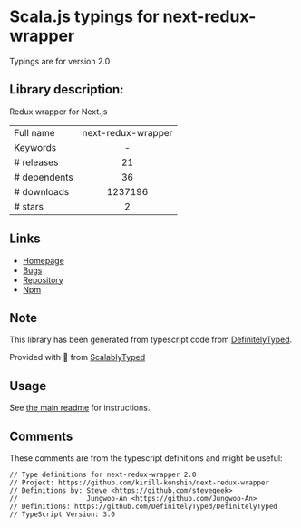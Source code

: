 
# Scala.js typings for next-redux-wrapper

Typings are for version 2.0

## Library description:
Redux wrapper for Next.js

|                    |                 |
| ------------------ | :-------------: |
| Full name          | next-redux-wrapper |
| Keywords           | - |
| # releases         | 21 |
| # dependents       | 36 |
| # downloads        | 1237196 |
| # stars            | 2 |

## Links
- [Homepage](https://github.com/kirill-konshin/next-redux-wrapper)
- [Bugs](https://github.com/kirill-konshin/next-redux-wrapper/issues)
- [Repository](https://github.com/kirill-konshin/next-redux-wrapper)
- [Npm](https://www.npmjs.com/package/next-redux-wrapper)
    


## Note
This library has been generated from typescript code from [DefinitelyTyped](https://definitelytyped.org).

Provided with :purple_heart: from [ScalablyTyped](https://github.com/oyvindberg/ScalablyTyped)

## Usage
See [the main readme](../../readme.md) for instructions.

## Comments

These comments are from the typescript definitions and might be useful:
```
// Type definitions for next-redux-wrapper 2.0
// Project: https://github.com/kirill-konshin/next-redux-wrapper
// Definitions by: Steve <https://github.com/stevegeek>
//                 Jungwoo-An <https://github.com/Jungwoo-An>
// Definitions: https://github.com/DefinitelyTyped/DefinitelyTyped
// TypeScript Version: 3.0

```

